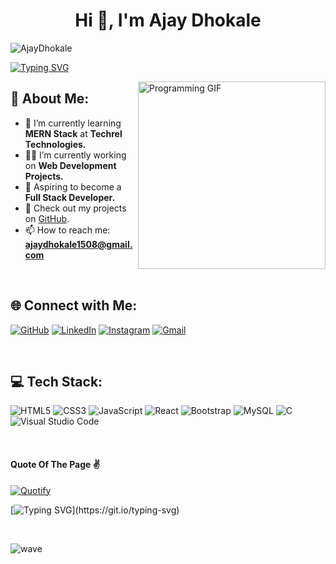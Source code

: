 <h1 align="center">Hi 👋, I'm Ajay Dhokale</h1>
<p align="left"> <img src="https://komarev.com/ghpvc/?username=AjayDhokale&label=Profile%20views&color=0e75b6&style=flat" alt="AjayDhokale" /> </p>

[![Typing SVG](https://readme-typing-svg.herokuapp.com?font=Fira+Code&pause=1000&color=F71865&width=500&lines=Welcome+to+My+GitHub+Profile!;Aspiring+Full-Stack+Developer;Learning+and+Building+Every+Day)](https://git.io/typing-svg)

<img align="right" src="https://raw.githubusercontent.com/Aquarius-blake/Images/refs/heads/main/Profile/gifs/programmer.gif" width="300" alt="Programming GIF">

## 💫 About Me:
- 🌱 I’m currently learning **MERN Stack** at **Techrel Technologies.**  
- 👨‍💻 I’m currently working on **Web Development Projects.**   
- 🚀 Aspiring to become a **Full Stack Developer.**  
- 📂 Check out my projects on [GitHub](https://github.com/AjayDhokale).  
- 📫 How to reach me: **ajaydhokale1508@gmail.com**  

<br>

## 🌐 Connect with Me:
[![GitHub](https://img.shields.io/badge/GitHub-100000?style=for-the-badge&logo=github&logoColor=white)](https://github.com/AjayDhokale) 
[![LinkedIn](https://img.shields.io/badge/LinkedIn-0077B5?style=for-the-badge&logo=linkedin&logoColor=white)](https://www.linkedin.com/in/ajay-dhokale/) 
[![Instagram](https://img.shields.io/badge/Instagram-E4405F?style=for-the-badge&logo=instagram&logoColor=white)](https://www.instagram.com/ajay_dhokale_/)
<a href="mailto:ajaydhokale1508@gmail.com">
    <img alt="Gmail" src="https://img.shields.io/badge/Gmail-D14836?style=for-the-badge&logo=gmail&logoColor=white">
</a>

<br>

## 💻 Tech Stack:
![HTML5](https://img.shields.io/badge/HTML5-E34F26?style=for-the-badge&logo=html5&logoColor=white) 
![CSS3](https://img.shields.io/badge/CSS3-1572B6?style=for-the-badge&logo=css3&logoColor=white) 
![JavaScript](https://img.shields.io/badge/JavaScript-F7DF1E?style=for-the-badge&logo=javascript&logoColor=323330) 
![React](https://img.shields.io/badge/React-61DAFB?style=for-the-badge&logo=react&logoColor=black) 
![Bootstrap](https://img.shields.io/badge/Bootstrap-563D7C?style=for-the-badge&logo=bootstrap&logoColor=white) 
![MySQL](https://img.shields.io/badge/MySQL-005C84?style=for-the-badge&logo=mysql&logoColor=white) 
![C](https://img.shields.io/badge/C-00599C?style=for-the-badge&logo=c&logoColor=white) 
![Visual Studio Code](https://img.shields.io/badge/VS%20Code-0078D4?style=for-the-badge&logo=visual-studio-code&logoColor=white)

<br>



 #### Quote Of The Page ✌
 
[![Quotify](https://github-readme-quotify.vercel.app/api?mode=mixed&type=horizontal&theme=dracula)](https://github.com/Vishal-beep136/github-readme-quotify)

[![Typing SVG](https://readme-typing-svg.herokuapp.com?lines=Thank+You+%3AD;See+You+Again+%5E_%5E;Bye+Bye+!;Are+u+still+reading!)](https://git.io/typing-svg)

<br>


![wave](https://user-images.githubusercontent.com/82146140/177694992-9277afcb-e818-4712-b2a9-ab167d718991.svg)
